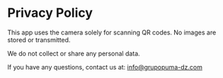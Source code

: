 # Privacy Policy

This app uses the camera solely for scanning QR codes. No images are stored or transmitted.

We do not collect or share any personal data.

If you have any questions, contact us at: info@grupopuma-dz.com
